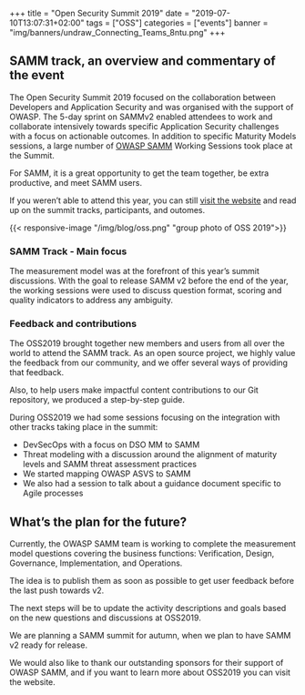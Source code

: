 +++
title = "Open Security Summit 2019"
date = "2019-07-10T13:07:31+02:00"
tags = ["OSS"]
categories = ["events"]
banner = "img/banners/undraw_Connecting_Teams_8ntu.png"
+++



## SAMM track, an overview and commentary of the event
The Open Security Summit 2019 focused on the collaboration between Developers and Application Security and was organised with the support of OWASP. The 5-day sprint on SAMMv2 enabled attendees to work and collaborate intensively towards specific Application Security challenges with a focus on actionable outcomes. In addition to specific Maturity Models sessions, a large number of [OWASP SAMM](https://open-security-summit.org/tracks/owasp-samm/) Working Sessions took place at the Summit.

For SAMM, it is a great opportunity to get the team together, be extra productive, and meet SAMM users.

If you weren’t able to attend this year, you can still [visit the website](https://open-security-summit.org/) and read up on the summit tracks, participants, and outomes.

{{< responsive-image  "/img/blog/oss.png" "group photo of OSS 2019">}}

### SAMM Track - Main focus
The measurement model was at the forefront of this year’s summit discussions. With the goal to release SAMM v2 before the end of the year, the working sessions were used to discuss question format, scoring and quality indicators to address any ambiguity.

### Feedback and contributions
The OSS2019 brought together new members and users from all over the world to attend the SAMM track. As an open source project, we highly value the feedback from our community, and we offer several ways of providing that feedback.

Also, to help users make impactful content contributions to our Git repository, we produced a step-by-step guide.

During OSS2019 we had some sessions focusing on the integration with other tracks taking place in the summit:

* DevSecOps with a focus on DSO MM to SAMM
* Threat modeling with a discussion around the alignment of maturity levels and SAMM threat assessment practices
* We started mapping OWASP ASVS to SAMM
* We also had a session to talk about a guidance document specific to Agile processes

## What’s the plan for the future?
Currently, the OWASP SAMM team is working to complete the measurement model questions covering the business functions: Verification, Design, Governance, Implementation, and Operations.

The idea is to publish them as soon as possible to get user feedback before the last push towards v2.

The next steps will be to update the activity descriptions and goals based on the new questions and discussions at OSS2019.

We are planning a SAMM summit for autumn, when we plan to have SAMM v2 ready for release.

We would also like to thank our outstanding sponsors for their support of OWASP SAMM, and if you want to learn more about OSS2019 you can visit the website.



